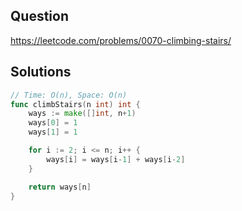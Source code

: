 ## Question

https://leetcode.com/problems/0070-climbing-stairs/

## Solutions

```go
// Time: O(n), Space: O(n)
func climbStairs(n int) int {
	ways := make([]int, n+1)
	ways[0] = 1
	ways[1] = 1

	for i := 2; i <= n; i++ {
		ways[i] = ways[i-1] + ways[i-2]
	}

	return ways[n]
}
```

